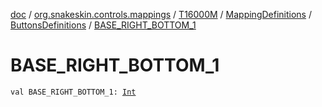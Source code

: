 [doc](../../../../index.md) / [org.snakeskin.controls.mappings](../../../index.md) / [T16000M](../../index.md) / [MappingDefinitions](../index.md) / [ButtonsDefinitions](index.md) / [BASE_RIGHT_BOTTOM_1](./-b-a-s-e_-r-i-g-h-t_-b-o-t-t-o-m_1.md)

# BASE_RIGHT_BOTTOM_1

`val BASE_RIGHT_BOTTOM_1: `[`Int`](https://kotlinlang.org/api/latest/jvm/stdlib/kotlin/-int/index.html)